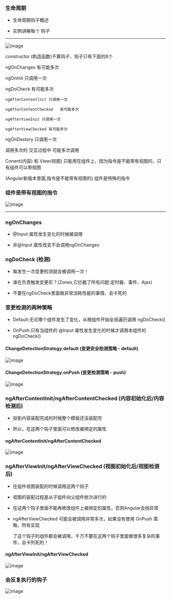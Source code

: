  ### 生命周期
 
 - 生命周期钩子概述
 
 - 实例讲解每个 钩子
 
 
 -----
 ![image](https://user-images.githubusercontent.com/17232138/30470629-0b6a9ef4-9a28-11e7-90bb-ba20b43d4978.png)

 
 constructor   (构造函数)不算钩子，钩子只有下面的8个
 
 ngOnChanges		有可能多次
 
 ngOnInit			只调用一次
 
 ngDoCheck			有可能多次
 
	ngAfterContentlnit 只调用一次
 
	ngAfterContentChecked	有可能多次
 
	ngAfterViewInit	只调用一次
 
	ngAfterViewChecked 有可能多次
 
 ngOnDestory		只调用一次
 
 
 
 调用多次的 交互过程中  可能多次调用
 
 Conent(内容) 和 View(视图) 只能用在组件上，因为指令是不能带有视图的，只有组件可以带视图
 
 (Angular新版本里面,指令是不能带有视图的)  组件是特殊的指令
 
 ### 组件是带有视图的指令
 ![image](https://user-images.githubusercontent.com/17232138/30527557-d815356e-9c5c-11e7-9039-44e219ea5884.png)

 ---
 
 ### ngOnChanges
 
 - @Input 属性发生变化的时候被调用
 
 - 非@Input 属性改变不会调用ngOnChanges
 
 ### ngDoCheck (检测)
 
 - 每发生一次变更检测就会被调用一次！
 
 - 谁在负责触发变更尼？(Zones,它拦截了所有问题:定时器、事件、Ajax)
 
 - 不要在ngDoCheck里面做非常消耗性能的事情，会卡死的
 
 ### 变更检测的两种策略
 
 - Default:无论哪个组件发生了变化，从根组件开始全局遍历调用 ngDoCheck()
 
 - OnPush:只有当组件的 @Input 属性发生变化的时候才调用本组件的 ngDoCheck()
 
 #### ChangeDetectionStrategy.default (变更安全检测策略 - default)
 ![image](https://user-images.githubusercontent.com/17232138/30527567-fbdb52da-9c5c-11e7-9833-c59afefbdc72.png)

 
 #### ChangeDetectionStrategy.onPush  (变更检测策略 - push)
 ![image](https://user-images.githubusercontent.com/17232138/30527571-0b7ca95a-9c5d-11e7-9207-b5725018d340.png)

 
 ### ngAfterContentInit/ngAfterContentChecked (内容初始化后/内容检测后)
 
 - 投影内容装配完成的时候整个模板还没装配完
 
 - 所以，在这两个钩子里面可以修改被绑定的属性
 
 #### ngAfterContentInit/ngAfterContentChecked 
 ![image](https://user-images.githubusercontent.com/17232138/30527543-b40d8a68-9c5c-11e7-967c-2af047b96f69.png)
 
 ### ngAfterViewInit/ngAfterViewChecked (视图初始化后/视图检测后)
 
 - 在组件视图装配的时候调用这两个钩子
 
 - 视图的装配过程是从子组件向父组件依次进行的
 
 - 在这两个钩子里面不能再修改组件上被绑定的属性，否则Angular会抛异常
 
 - ngAfterViewChecked 可能会被调用非常多次，如果没有使用 OnPush 策略，所有实现 
	
	了这个钩子的组件都会被调用，千万不要在这两个钩子里面做很多复杂的事件，会卡列死的！
	
 #### ngAfterViewInit/ngAfterViewChecked
 ![image](https://user-images.githubusercontent.com/17232138/30527688-f7c6a680-9c5d-11e7-9d60-9b5aaec8a0d4.png)

 ### 会反复执行的钩子
 
 ![image](https://user-images.githubusercontent.com/17232138/30527712-31e46186-9c5e-11e7-8146-c7a739d69710.png)

 